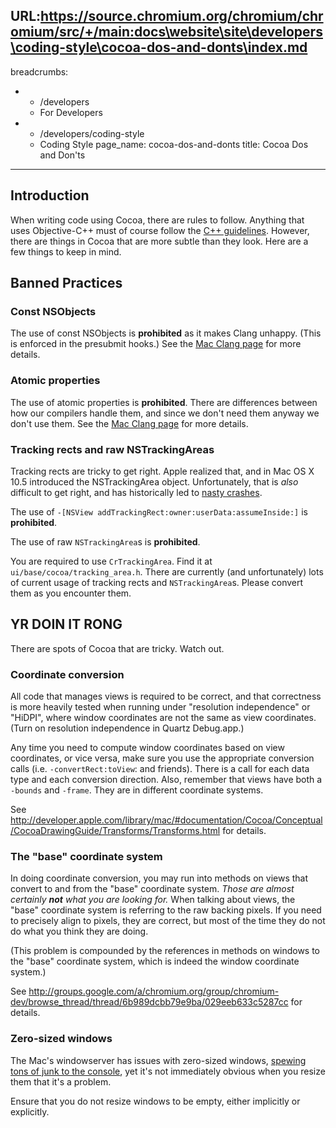 URL:https://source.chromium.org/chromium/chromium/src/+/main:docs\website\site\developers\coding-style\cocoa-dos-and-donts\index.md
---
breadcrumbs:
- - /developers
  - For Developers
- - /developers/coding-style
  - Coding Style
page_name: cocoa-dos-and-donts
title: Cocoa Dos and Don'ts
---

## Introduction

When writing code using Cocoa, there are rules to follow. Anything that uses
Objective-C++ must of course follow the [C++
guidelines](/developers/coding-style/cpp-dos-and-donts). However, there are
things in Cocoa that are more subtle than they look. Here are a few things to
keep in mind.

## Banned Practices

### Const NSObjects

The use of const NSObjects is **prohibited** as it makes Clang unhappy. (This is
enforced in the presubmit hooks.) See the [Mac Clang
page](/developers/clang-mac) for more details.

### Atomic properties

The use of atomic properties is **prohibited**. There are differences between
how our compilers handle them, and since we don't need them anyway we don't use
them. See the [Mac Clang page](/developers/clang-mac) for more details.

### Tracking rects and raw NSTrackingAreas

Tracking rects are tricky to get right. Apple realized that, and in Mac OS X
10.5 introduced the NSTrackingArea object. Unfortunately, that is *also*
difficult to get right, and has historically led to [nasty
crashes](https://crbug.com/48709).

The use of `-[NSView addTrackingRect:owner:userData:assumeInside:]` is
**prohibited**.

The use of raw `NSTrackingArea`s is **prohibited**.

You are required to use `CrTrackingArea`. Find it at
`ui/base/cocoa/tracking_area.h`. There are currently (and unfortunately) lots of
current usage of tracking rects and `NSTrackingArea`s. Please convert them as
you encounter them.

## YR DOIN IT RONG

There are spots of Cocoa that are tricky. Watch out.

### Coordinate conversion

All code that manages views is required to be correct, and that correctness is
more heavily tested when running under "resolution independence" or "HiDPI",
where window coordinates are not the same as view coordinates. (Turn on
resolution independence in Quartz Debug.app.)

Any time you need to compute window coordinates based on view coordinates, or
vice versa, make sure you use the appropriate conversion calls (i.e.
`-convertRect:toView`: and friends). There is a call for each data type and each
conversion direction. Also, remember that views have both a `-bounds` and
`-frame`. They are in different coordinate systems.

See
<http://developer.apple.com/library/mac/#documentation/Cocoa/Conceptual/CocoaDrawingGuide/Transforms/Transforms.html>
for details.

### The "base" coordinate system

In doing coordinate conversion, you may run into methods on views that convert
to and from the "base" coordinate system. *Those are almost certainly **not**
what you are looking for.* When talking about views, the "base" coordinate
system is referring to the raw backing pixels. If you need to precisely align to
pixels, they are correct, but most of the time they do not do what you think
they are doing.

(This problem is compounded by the references in methods on windows to the
"base" coordinate system, which is indeed the window coordinate system.)

See
<http://groups.google.com/a/chromium.org/group/chromium-dev/browse_thread/thread/6b989dcbb79e9ba/029eeb633c5287cc>
for details.

### Zero-sized windows

The Mac's windowserver has issues with zero-sized windows, [spewing tons of junk
to the console](https://crbug.com/78973), yet it's not immediately obvious when
you resize them that it's a problem.

Ensure that you do not resize windows to be empty, either implicitly or
explicitly.
